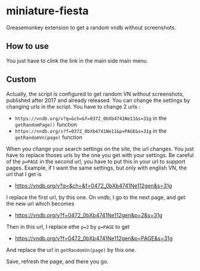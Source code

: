 # miniature-fiesta
Greasemonkey extension to get a random vndb without screenshots.


## How to use

You just have to clink the link in the main side main menu.

## Custom

Actually, the script is configured to get random VN without screenshots, published after 2017 and already released. You can change the settings by changing urls in the script. You have to change 2 urls :

* `https://vndb.org/v?q=&ch=&f=0372_0bXb4741Ne11&s=31g` in the `getRandomPage()` function
* `https://vndb.org/v?f=0372_0bXb4741Ne11&p=PAGE&s=31g` in the `getRandomVn(page)` function

When you change your search settings on the site, the url changes. You just have to replace thoses urls by the one you get with your settings. Be careful of the `p=PAGE` in the second url, you have to put this in your url to support pages. Example, if I want the same settings, but only with english VN, the url that I get is 

* https://vndb.org/v?q=&ch=&f=0472_0bXb4741Ne112gen&s=31g

I replace the first url, by this one. On vndb, I go to the next page, and get the new url which becomes

* https://vndb.org/v?f=0472_0bXb4741Ne112gen&p=2&s=31g

Then in this url, I replace ethe `p=2` by `p=PAGE` to get 

* https://vndb.org/v?f=0472_0bXb4741Ne112gen&p=PAGE&s=31g

And replace the url in `getRandomVn(page)` by this one.

Save, refresh the page, and there you go.
